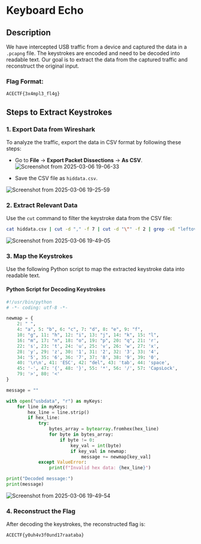 #  Keyboard Echo 

## Description
We have intercepted USB traffic from a device and captured the data in a `.pcapng` file. The keystrokes are encoded and need to be decoded into readable text. Our goal is to extract the data from the captured traffic and reconstruct the original input.

### Flag Format:
```
ACECTF{3x4mpl3_fl4g}
```

## Steps to Extract Keystrokes

### 1. Export Data from Wireshark
To analyze the traffic, export the data in CSV format by following these steps:
- Go to **File** → **Export Packet Dissections** → **As CSV**.
![Screenshot from 2025-03-06 19-06-33](https://github.com/user-attachments/assets/6a71d3ad-e9a0-4bc9-981a-d6c2bcf72542)

- Save the CSV file as `hiddata.csv`.

![Screenshot from 2025-03-06 19-25-59](https://github.com/user-attachments/assets/a2f909c3-cbbf-496b-947a-3c57b2f306bd)

### 2. Extract Relevant Data
Use the `cut` command to filter the keystroke data from the CSV file:
```bash
cat hiddata.csv | cut -d "," -f 7 | cut -d "\"" -f 2 | grep -vE "leftover data" > hexoutput.txt
```

![Screenshot from 2025-03-06 19-49-05](https://github.com/user-attachments/assets/d78e070a-fd09-478e-93fc-7da3026a197d)

### 3. Map the Keystrokes
Use the following Python script to map the extracted keystroke data into readable text.

#### **Python Script for Decoding Keystrokes**
```python
#!/usr/bin/python
# -*- coding: utf-8 -*-

newmap = {
    2: " ",
    4: "a", 5: "b", 6: "c", 7: "d", 8: "e", 9: "f",
    10: "g", 11: "h", 12: "i", 13: "j", 14: "k", 15: "l",
    16: "m", 17: "n", 18: "o", 19: "p", 20: "q", 21: 'r',
    22: 's', 23: 't', 24: 'u', 25: 'v', 26: 'w', 27: 'x',
    28: 'y', 29: 'z', 30: '1', 31: '2', 32: '3', 33: '4',
    34: '5', 35: '6', 36: '7', 37: '8', 38: '9', 39: '0',
    40: '\r\n', 41: 'ESC', 42: "del", 43: 'tab', 44: 'space',
    45: '-', 47: '{', 48: '}', 55: '*', 56: '/', 57: 'CapsLock',
    79: '>', 80: '<'
}

message = ""

with open("usbdata", "r") as myKeys:
    for line in myKeys:
        hex_line = line.strip()
        if hex_line:
            try:
                bytes_array = bytearray.fromhex(hex_line)
                for byte in bytes_array:
                    if byte != 0:
                        key_val = int(byte)
                        if key_val in newmap:
                            message += newmap[key_val]
            except ValueError:
                print(f"Invalid hex data: {hex_line}")

print("Decoded message:")
print(message)
```

![Screenshot from 2025-03-06 19-49-54](https://github.com/user-attachments/assets/510267f5-c8bf-4e53-8e2e-504e1376752b)


### 4. Reconstruct the Flag
After decoding the keystrokes, the reconstructed flag is:
```
ACECTF{y0uh4v3f0und17raataba}
```



